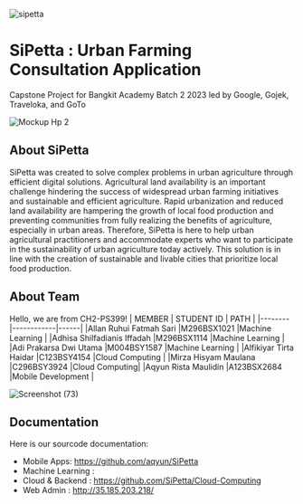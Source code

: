 ![sipetta](https://github.com/SiPetta/SiPetta/assets/154583967/3830b272-5ee1-4bda-9479-c80b717ca226)
# SiPetta : Urban Farming Consultation Application
Capstone Project for Bangkit Academy Batch 2 2023 led by Google, Gojek, Traveloka, and GoTo

![Mockup Hp 2](https://github.com/SiPetta/SiPetta/assets/154583967/b96bb16a-ab04-4636-8f38-8c4963522948)
## About SiPetta
SiPetta was created to solve complex problems in urban agriculture through efficient digital solutions. Agricultural land availability is an important challenge hindering the success of widespread urban farming initiatives and sustainable and efficient agriculture. Rapid urbanization and reduced land availability are hampering the growth of local food production and preventing communities from fully realizing the benefits of agriculture, especially in urban areas. Therefore, SiPetta is here to help urban agricultural practitioners and accommodate experts who want to participate in the sustainability of urban agriculture today actively. This solution is in line with the creation of sustainable and livable cities that prioritize local food production.

## About Team
Hello, we are from CH2-PS399!
| MEMBER | STUDENT ID | PATH |
|--------|------------|------|
|Allan Ruhui Fatmah Sari |M296BSX1021 |Machine Learning |
|Adhisa Shilfadianis Iffadah |M296BSX1114 |Machine Learning |
|Adi Prakarsa Dwi Utama |M004BSY1587 |Machine Learning |
|Alfikiyar Tirta Haidar |C123BSY4154 |Cloud Computing |
|Mirza Hisyam Maulana |C296BSY3924 |Cloud Computing|
|Aqyun Rista Maulidin |A123BSX2684 |Mobile Development |

![Screenshot (73)](https://github.com/SiPetta/SiPetta/assets/154583967/0c78461f-046f-475e-bf23-6b30d5978bd7)
## Documentation
Here is our sourcode documentation:
- Mobile Apps: https://github.com/aqyun/SiPetta
- Machine Learning : 
- Cloud & Backend : https://github.com/SiPetta/Cloud-Computing
- Web Admin : http://35.185.203.218/
